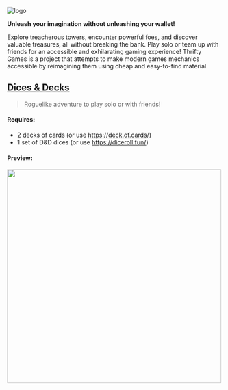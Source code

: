 ![logo](https://user-images.githubusercontent.com/7863230/226544424-03f50f5d-3417-436f-aa79-fcdcedb6ee4f.png)

**Unleash your imagination without unleashing your wallet!**

Explore treacherous towers, encounter powerful foes, and discover valuable treasures, all without breaking the bank. Play solo or team up with friends for an accessible and exhilarating gaming experience! Thrifty Games is a project that attempts to make modern games mechanics accessible by reimagining them using cheap and easy-to-find material.

## [Dices & Decks](./dices-and-decks.md)

> Roguelike adventure to play solo or with friends!

#### Requires:
- 2 decks of cards (or use https://deck.of.cards/)
- 1 set of D&D dices (or use https://diceroll.fun/)
  
#### Preview:
<img width="500" src="https://user-images.githubusercontent.com/7863230/226544593-fc280ebd-04b7-40b9-a98d-6f51eab45872.png" />
